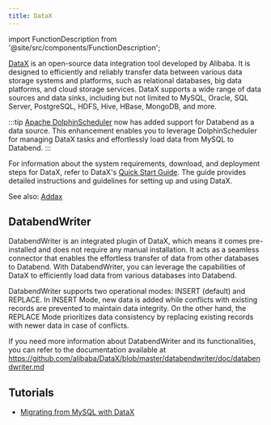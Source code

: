 ```yaml
---
title: DataX
---
```


import FunctionDescription from '@site/src/components/FunctionDescription';

<FunctionDescription description="Introduced: v1.1.70"/>

[DataX](https://github.com/alibaba/DataX) is an open-source data integration tool developed by Alibaba. It is designed to efficiently and reliably transfer data between various data storage systems and platforms, such as relational databases, big data platforms, and cloud storage services. DataX supports a wide range of data sources and data sinks, including but not limited to MySQL, Oracle, SQL Server, PostgreSQL, HDFS, Hive, HBase, MongoDB, and more.

:::tip
[Apache DolphinScheduler](https://dolphinscheduler.apache.org/) now has added support for Databend as a data source. This enhancement enables you to leverage DolphinScheduler for managing DataX tasks and effortlessly load data from MySQL to Databend.
:::

For information about the system requirements, download, and deployment steps for DataX, refer to DataX's [Quick Start Guide](https://github.com/alibaba/DataX/blob/master/userGuid.md). The guide provides detailed instructions and guidelines for setting up and using DataX.

See also: [Addax](addax.md)

## DatabendWriter

DatabendWriter is an integrated plugin of DataX, which means it comes pre-installed and does not require any manual installation. It acts as a seamless connector that enables the effortless transfer of data from other databases to Databend. With DatabendWriter, you can leverage the capabilities of DataX to efficiently load data from various databases into Databend. 

DatabendWriter supports two operational modes: INSERT (default) and REPLACE. In INSERT Mode, new data is added while conflicts with existing records are prevented to maintain data integrity. On the other hand, the REPLACE Mode prioritizes data consistency by replacing existing records with newer data in case of conflicts.

If you need more information about DatabendWriter and its functionalities, you can refer to the documentation available at https://github.com/alibaba/DataX/blob/master/databendwriter/doc/databendwriter.md

## Tutorials

- [Migrating from MySQL with DataX](/tutorials/migrate/migrating-from-mysql-with-datax)